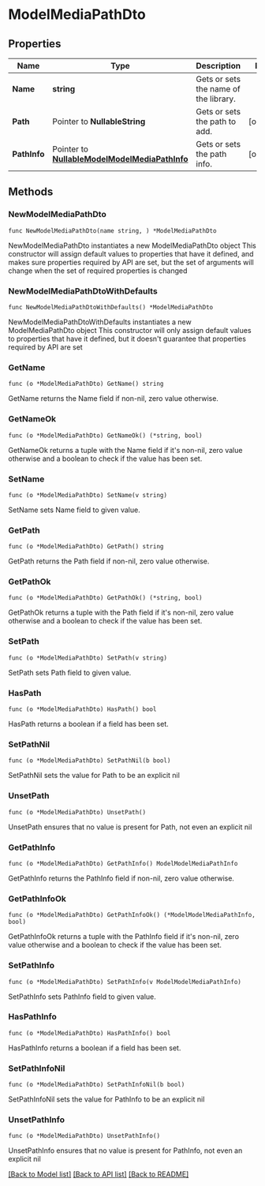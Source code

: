 # ModelMediaPathDto

## Properties

Name | Type | Description | Notes
------------ | ------------- | ------------- | -------------
**Name** | **string** | Gets or sets the name of the library. | 
**Path** | Pointer to **NullableString** | Gets or sets the path to add. | [optional] 
**PathInfo** | Pointer to [**NullableModelModelMediaPathInfo**](ModelMediaPathInfo.md) | Gets or sets the path info. | [optional] 

## Methods

### NewModelMediaPathDto

`func NewModelMediaPathDto(name string, ) *ModelMediaPathDto`

NewModelMediaPathDto instantiates a new ModelMediaPathDto object
This constructor will assign default values to properties that have it defined,
and makes sure properties required by API are set, but the set of arguments
will change when the set of required properties is changed

### NewModelMediaPathDtoWithDefaults

`func NewModelMediaPathDtoWithDefaults() *ModelMediaPathDto`

NewModelMediaPathDtoWithDefaults instantiates a new ModelMediaPathDto object
This constructor will only assign default values to properties that have it defined,
but it doesn't guarantee that properties required by API are set

### GetName

`func (o *ModelMediaPathDto) GetName() string`

GetName returns the Name field if non-nil, zero value otherwise.

### GetNameOk

`func (o *ModelMediaPathDto) GetNameOk() (*string, bool)`

GetNameOk returns a tuple with the Name field if it's non-nil, zero value otherwise
and a boolean to check if the value has been set.

### SetName

`func (o *ModelMediaPathDto) SetName(v string)`

SetName sets Name field to given value.


### GetPath

`func (o *ModelMediaPathDto) GetPath() string`

GetPath returns the Path field if non-nil, zero value otherwise.

### GetPathOk

`func (o *ModelMediaPathDto) GetPathOk() (*string, bool)`

GetPathOk returns a tuple with the Path field if it's non-nil, zero value otherwise
and a boolean to check if the value has been set.

### SetPath

`func (o *ModelMediaPathDto) SetPath(v string)`

SetPath sets Path field to given value.

### HasPath

`func (o *ModelMediaPathDto) HasPath() bool`

HasPath returns a boolean if a field has been set.

### SetPathNil

`func (o *ModelMediaPathDto) SetPathNil(b bool)`

 SetPathNil sets the value for Path to be an explicit nil

### UnsetPath
`func (o *ModelMediaPathDto) UnsetPath()`

UnsetPath ensures that no value is present for Path, not even an explicit nil
### GetPathInfo

`func (o *ModelMediaPathDto) GetPathInfo() ModelModelMediaPathInfo`

GetPathInfo returns the PathInfo field if non-nil, zero value otherwise.

### GetPathInfoOk

`func (o *ModelMediaPathDto) GetPathInfoOk() (*ModelModelMediaPathInfo, bool)`

GetPathInfoOk returns a tuple with the PathInfo field if it's non-nil, zero value otherwise
and a boolean to check if the value has been set.

### SetPathInfo

`func (o *ModelMediaPathDto) SetPathInfo(v ModelModelMediaPathInfo)`

SetPathInfo sets PathInfo field to given value.

### HasPathInfo

`func (o *ModelMediaPathDto) HasPathInfo() bool`

HasPathInfo returns a boolean if a field has been set.

### SetPathInfoNil

`func (o *ModelMediaPathDto) SetPathInfoNil(b bool)`

 SetPathInfoNil sets the value for PathInfo to be an explicit nil

### UnsetPathInfo
`func (o *ModelMediaPathDto) UnsetPathInfo()`

UnsetPathInfo ensures that no value is present for PathInfo, not even an explicit nil

[[Back to Model list]](../README.md#documentation-for-models) [[Back to API list]](../README.md#documentation-for-api-endpoints) [[Back to README]](../README.md)



